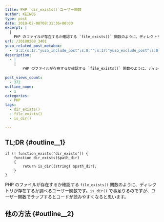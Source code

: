 ```yaml
---
title: PHP `dir_exists()`ユーザー関数
author: KEINOS
type: post
date: 2018-02-08T08:31:36+00:00
excerpt: |
  |
    PHP のファイルが存在するか確認する `file_exists()` 関数のように、ディレクトリが存在するか調べるユーザー関数です。`is_dir()` で事足りるのですが、ユーザー関数でラップするとコードが読みやすくなると思います。
url: /20180208_3401
yuzo_related_post_metabox:
  - 'a:3:{s:17:"yuzo_include_post";s:0:"";s:17:"yuzo_exclude_post";s:0:"";s:21:"yuzo_disabled_related";N;}'
description:
  - |
    |
        PHP のファイルが存在するか確認する `file_exists()` 関数のように、ディレクトリが存在するか調べるユーザー関数です。`is_dir()` で事足りるのですが、ユーザー関数でラップするとコードが読みやすくなると思います。
        
post_views_count:
  - 372
outline_none:
  - 1
categories:
  - PHP
tags:
  - dir_exists()
  - file_exists()
  - is_dir()

---
```

## TL;DR {#outline__1}

    if (! function_exists('dir_exists')) {
        function dir_exists($path_dir)
        {
            return is_dir((string) $path_dir);
        }
    }
    

PHP のファイルが存在するか確認する `file_exists()` 関数のように、ディレクトリが存在するか調べるユーザー関数です。`is_dir()` で事足りるのですが、ユーザー関数でラップするとコードが読みやすくなると思います。

## 他の方法 {#outline__2}